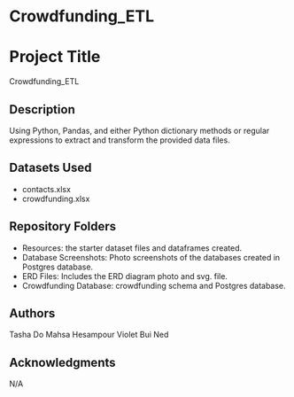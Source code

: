 # Crowdfunding_ETL

# Project Title

Crowdfunding_ETL

## Description

Using Python, Pandas, and either Python dictionary methods or regular expressions to extract and transform the provided data files.

## Datasets Used
* contacts.xlsx
* crowdfunding.xlsx

## Repository Folders
* Resources: the starter dataset files and dataframes created.
* Database Screenshots: Photo screenshots of the databases created in Postgres database.
* ERD Files: Includes the ERD diagram photo and svg. file.
* Crowdfunding Database: crowdfunding schema and Postgres database.

## Authors
Tasha Do
Mahsa Hesampour
Violet Bui
Ned

## Acknowledgments
N/A
